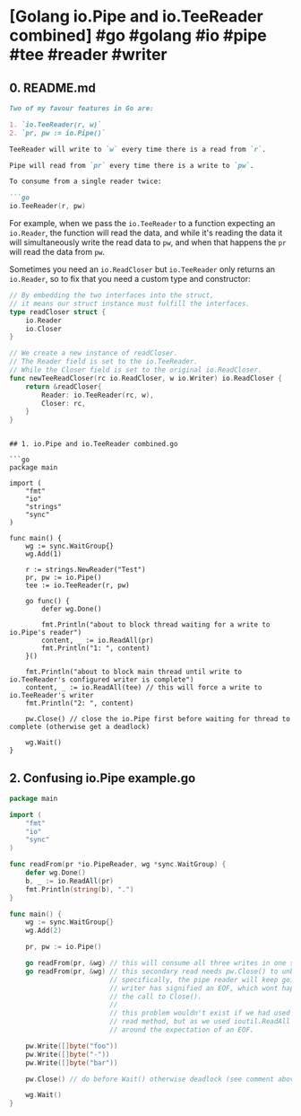 # [Golang io.Pipe and io.TeeReader combined] #go #golang #io #pipe #tee #reader #writer

## 0. README.md

```markdown
Two of my favour features in Go are:

1. `io.TeeReader(r, w)`
2. `pr, pw := io.Pipe()`

TeeReader will write to `w` every time there is a read from `r`.

Pipe will read from `pr` every time there is a write to `pw`.

To consume from a single reader twice:

```go
io.TeeReader(r, pw)
```

For example, when we pass the `io.TeeReader` to a function expecting an `io.Reader`, the function will read the data, and while it's reading the data it will simultaneously write the read data to `pw`, and when that happens the `pr` will read the data from `pw`.

Sometimes you need an `io.ReadCloser` but `io.TeeReader` only returns an `io.Reader`, so to fix that you need a custom type and constructor:

```go
// By embedding the two interfaces into the struct,
// it means our struct instance must fulfill the interfaces.
type readCloser struct {
	io.Reader
	io.Closer
}

// We create a new instance of readCloser.
// The Reader field is set to the io.TeeReader.
// While the Closer field is set to the original io.ReadCloser.
func newTeeReadCloser(rc io.ReadCloser, w io.Writer) io.ReadCloser {
	return &readCloser{
		Reader: io.TeeReader(rc, w),
		Closer: rc,
	}
}
```
```

## 1. io.Pipe and io.TeeReader combined.go

```go
package main

import (
	"fmt"
	"io"
	"strings"
	"sync"
)

func main() {
	wg := sync.WaitGroup{}
	wg.Add(1)

	r := strings.NewReader("Test")
	pr, pw := io.Pipe()
	tee := io.TeeReader(r, pw)

	go func() {
		defer wg.Done()

		fmt.Println("about to block thread waiting for a write to io.Pipe's reader")
		content, _ := io.ReadAll(pr)
		fmt.Println("1: ", content)
	}()

	fmt.Println("about to block main thread until write to io.TeeReader's configured writer is complete")
	content, _ := io.ReadAll(tee) // this will force a write to io.TeeReader's writer
	fmt.Println("2: ", content)

	pw.Close() // close the io.Pipe first before waiting for thread to complete (otherwise get a deadlock)

	wg.Wait()
}
```

## 2. Confusing io.Pipe example.go

```go
package main

import (
	"fmt"
	"io"
	"sync"
)

func readFrom(pr *io.PipeReader, wg *sync.WaitGroup) {
	defer wg.Done()
	b, _ := io.ReadAll(pr)
	fmt.Println(string(b), ".")
}

func main() {
	wg := sync.WaitGroup{}
	wg.Add(2)

	pr, pw := io.Pipe()

	go readFrom(pr, &wg) // this will consume all three writes in one single read.
  	go readFrom(pr, &wg) // this secondary read needs pw.Close() to unblock it!
  						 // specifically, the pipe reader will keep going util the
  						 // writer has signified an EOF, which wont happen without
						 // the call to Close(). 
  						 //
  						 // this problem wouldn't exist if we had used a different
  						 // read method, but as we used ioutil.ReadAll it is designed
  						 // around the expectation of an EOF.

	pw.Write([]byte("foo"))
	pw.Write([]byte("-"))
	pw.Write([]byte("bar"))

  	pw.Close() // do before Wait() otherwise deadlock (see comment above)

	wg.Wait()
}
```

